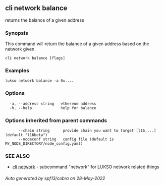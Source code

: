 ## cli network balance

returns the balance of a given address

### Synopsis

This command will return the balance of a given address based on the network given.

```
cli network balance [flags]
```

### Examples

```
lukso network balance -a 0x....
```

### Options

```
  -a, --address string   ethereum address
  -h, --help             help for balance
```

### Options inherited from parent commands

```
      --chain string      provide chain you want to target [l16,...] (default "l16beta")
      --nodeconf string   config file (default is MY_NODE_DIRECTORY/node_config.yaml)
```

### SEE ALSO

* [cli network](cli_network.md)	 - subcommand "network" for LUKSO network related things

###### Auto generated by spf13/cobra on 28-May-2022
